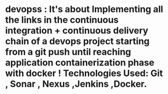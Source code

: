 # devopss : It's about Implementing all the links in the continuous integration + continuous delivery chain of a devops project starting from a git push until reaching application containerization phase with docker ! Technologies Used: Git , Sonar , Nexus ,Jenkins ,Docker.
